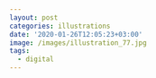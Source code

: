 ```yaml
---
layout: post
categories: illustrations
date: '2020-01-26T12:05:23+03:00'
image: /images/illustration_77.jpg
tags:
  - digital
---
```

